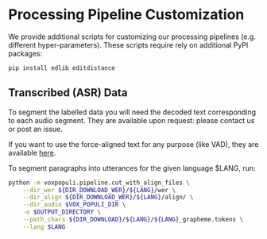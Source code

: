 # Processing Pipeline Customization

We provide additional scripts for customizing our processing pipelines (e.g. different hyper-parameters). These
scripts require rely on additional PyPI packages:
```bash
pip install edlib editdistance
```

## Transcribed (ASR) Data

To segment the labelled data you will need the decoded text corresponding to each audio segment. 
They are available upon request: please contact us or post an issue. 

If you want to use the force-aligned text for any purpose (like VAD), 
they are available [here](https://dl.fbaipublicfiles.com/voxpopuli/align_data.tar.gz).

To segment paragraphs into utterances for the given language $LANG, run:

```bash
python -m voxpopuli.pipeline.cut_with_align_files \
    --dir_wer ${DIR_DOWNLOAD_WER}/${LANG}/wer \
    --dir_align ${DIR_DOWNLOAD_WER}/${LANG}/align/ \
    --dir_audio $VOX_POPULI_DIR \
    -o $OUTPUT_DIRECTORY \
    --path_chars ${DIR_DOWNLOAD}/${LANG}/${LANG}_grapheme.tokens \
    --lang $LANG
```
